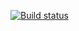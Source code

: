 [![Build status](https://ci.appveyor.com/api/projects/status/8dffypxb5giidfen?svg=true)](https://ci.appveyor.com/project/Viktor2491/testing-api-ci)
